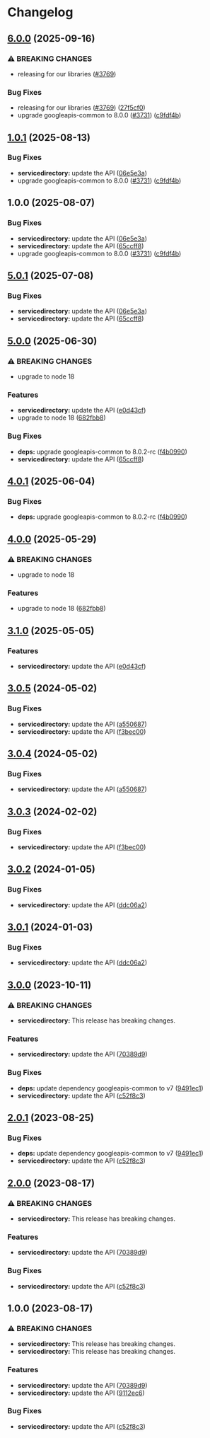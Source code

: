 # Changelog

## [6.0.0](https://github.com/googleapis/google-api-nodejs-client/compare/servicedirectory-v5.0.1...servicedirectory-v6.0.0) (2025-09-16)


### ⚠ BREAKING CHANGES

* releasing for our libraries ([#3769](https://github.com/googleapis/google-api-nodejs-client/issues/3769))

### Bug Fixes

* releasing for our libraries ([#3769](https://github.com/googleapis/google-api-nodejs-client/issues/3769)) ([27f5cf0](https://github.com/googleapis/google-api-nodejs-client/commit/27f5cf0a0190a5e8e8bf970f7a7cf77c409f093e))
* upgrade googleapis-common to 8.0.0  ([#3731](https://github.com/googleapis/google-api-nodejs-client/issues/3731)) ([c9fdf4b](https://github.com/googleapis/google-api-nodejs-client/commit/c9fdf4b34d6c9bcf608eee35dd281d4680be9797))

## [1.0.1](https://github.com/googleapis/google-api-nodejs-client/compare/servicedirectory-v1.0.0...servicedirectory-v1.0.1) (2025-08-13)


### Bug Fixes

* **servicedirectory:** update the API ([06e5e3a](https://github.com/googleapis/google-api-nodejs-client/commit/06e5e3a1cea7bb4e9e12c7f50515474915bfd356))
* upgrade googleapis-common to 8.0.0  ([#3731](https://github.com/googleapis/google-api-nodejs-client/issues/3731)) ([c9fdf4b](https://github.com/googleapis/google-api-nodejs-client/commit/c9fdf4b34d6c9bcf608eee35dd281d4680be9797))

## 1.0.0 (2025-08-07)


### Bug Fixes

* **servicedirectory:** update the API ([06e5e3a](https://github.com/googleapis/google-api-nodejs-client/commit/06e5e3a1cea7bb4e9e12c7f50515474915bfd356))
* **servicedirectory:** update the API ([65ccff8](https://github.com/googleapis/google-api-nodejs-client/commit/65ccff83018a538413ce5afbcc28c81389bc8e30))
* upgrade googleapis-common to 8.0.0  ([#3731](https://github.com/googleapis/google-api-nodejs-client/issues/3731)) ([c9fdf4b](https://github.com/googleapis/google-api-nodejs-client/commit/c9fdf4b34d6c9bcf608eee35dd281d4680be9797))

## [5.0.1](https://github.com/googleapis/google-api-nodejs-client/compare/servicedirectory-v5.0.0...servicedirectory-v5.0.1) (2025-07-08)


### Bug Fixes

* **servicedirectory:** update the API ([06e5e3a](https://github.com/googleapis/google-api-nodejs-client/commit/06e5e3a1cea7bb4e9e12c7f50515474915bfd356))
* **servicedirectory:** update the API ([65ccff8](https://github.com/googleapis/google-api-nodejs-client/commit/65ccff83018a538413ce5afbcc28c81389bc8e30))

## [5.0.0](https://github.com/googleapis/google-api-nodejs-client/compare/servicedirectory-v4.0.1...servicedirectory-v5.0.0) (2025-06-30)


### ⚠ BREAKING CHANGES

* upgrade to node 18

### Features

* **servicedirectory:** update the API ([e0d43cf](https://github.com/googleapis/google-api-nodejs-client/commit/e0d43cf8ebb9e8994f578eadf4718c965a9eab73))
* upgrade to node 18 ([682fbb8](https://github.com/googleapis/google-api-nodejs-client/commit/682fbb869189ae92b3e9a194d37d0548af0c1f92))


### Bug Fixes

* **deps:** upgrade googleapis-common to 8.0.2-rc ([f4b0990](https://github.com/googleapis/google-api-nodejs-client/commit/f4b099071040cfbcfe4a2e7d487d45ee93b369e0))
* **servicedirectory:** update the API ([65ccff8](https://github.com/googleapis/google-api-nodejs-client/commit/65ccff83018a538413ce5afbcc28c81389bc8e30))

## [4.0.1](https://github.com/googleapis/google-api-nodejs-client/compare/servicedirectory-v4.0.0...servicedirectory-v4.0.1) (2025-06-04)


### Bug Fixes

* **deps:** upgrade googleapis-common to 8.0.2-rc ([f4b0990](https://github.com/googleapis/google-api-nodejs-client/commit/f4b099071040cfbcfe4a2e7d487d45ee93b369e0))

## [4.0.0](https://github.com/googleapis/google-api-nodejs-client/compare/servicedirectory-v3.1.0...servicedirectory-v4.0.0) (2025-05-29)


### ⚠ BREAKING CHANGES

* upgrade to node 18

### Features

* upgrade to node 18 ([682fbb8](https://github.com/googleapis/google-api-nodejs-client/commit/682fbb869189ae92b3e9a194d37d0548af0c1f92))

## [3.1.0](https://github.com/googleapis/google-api-nodejs-client/compare/servicedirectory-v3.0.5...servicedirectory-v3.1.0) (2025-05-05)


### Features

* **servicedirectory:** update the API ([e0d43cf](https://github.com/googleapis/google-api-nodejs-client/commit/e0d43cf8ebb9e8994f578eadf4718c965a9eab73))

## [3.0.5](https://github.com/googleapis/google-api-nodejs-client/compare/servicedirectory-v3.0.4...servicedirectory-v3.0.5) (2024-05-02)


### Bug Fixes

* **servicedirectory:** update the API ([a550687](https://github.com/googleapis/google-api-nodejs-client/commit/a55068740ecafc29a193fe17a0d207e9becfdcac))
* **servicedirectory:** update the API ([f3bec00](https://github.com/googleapis/google-api-nodejs-client/commit/f3bec00a8b5b76d60a9556d1466eb1d57364da26))

## [3.0.4](https://github.com/googleapis/google-api-nodejs-client/compare/servicedirectory-v3.0.3...servicedirectory-v3.0.4) (2024-05-02)


### Bug Fixes

* **servicedirectory:** update the API ([a550687](https://github.com/googleapis/google-api-nodejs-client/commit/a55068740ecafc29a193fe17a0d207e9becfdcac))

## [3.0.3](https://github.com/googleapis/google-api-nodejs-client/compare/servicedirectory-v3.0.2...servicedirectory-v3.0.3) (2024-02-02)


### Bug Fixes

* **servicedirectory:** update the API ([f3bec00](https://github.com/googleapis/google-api-nodejs-client/commit/f3bec00a8b5b76d60a9556d1466eb1d57364da26))

## [3.0.2](https://github.com/googleapis/google-api-nodejs-client/compare/servicedirectory-v3.0.1...servicedirectory-v3.0.2) (2024-01-05)


### Bug Fixes

* **servicedirectory:** update the API ([ddc06a2](https://github.com/googleapis/google-api-nodejs-client/commit/ddc06a219b2d2b225fc8219d10030d0f605d791e))

## [3.0.1](https://github.com/googleapis/google-api-nodejs-client/compare/servicedirectory-v3.0.0...servicedirectory-v3.0.1) (2024-01-03)


### Bug Fixes

* **servicedirectory:** update the API ([ddc06a2](https://github.com/googleapis/google-api-nodejs-client/commit/ddc06a219b2d2b225fc8219d10030d0f605d791e))

## [3.0.0](https://github.com/googleapis/google-api-nodejs-client/compare/servicedirectory-v2.0.1...servicedirectory-v3.0.0) (2023-10-11)


### ⚠ BREAKING CHANGES

* **servicedirectory:** This release has breaking changes.

### Features

* **servicedirectory:** update the API ([70389d9](https://github.com/googleapis/google-api-nodejs-client/commit/70389d96ea2df29cc5ef65d6c5825180a0c02d24))


### Bug Fixes

* **deps:** update dependency googleapis-common to v7 ([9491ec1](https://github.com/googleapis/google-api-nodejs-client/commit/9491ec1cdc3c413e7d73edcfcd59cf5c28a7c855))
* **servicedirectory:** update the API ([c52f8c3](https://github.com/googleapis/google-api-nodejs-client/commit/c52f8c338618e1a3eb09f4479769396e97a6df24))

## [2.0.1](https://github.com/googleapis/google-api-nodejs-client/compare/servicedirectory-v2.0.0...servicedirectory-v2.0.1) (2023-08-25)


### Bug Fixes

* **deps:** update dependency googleapis-common to v7 ([9491ec1](https://github.com/googleapis/google-api-nodejs-client/commit/9491ec1cdc3c413e7d73edcfcd59cf5c28a7c855))
* **servicedirectory:** update the API ([c52f8c3](https://github.com/googleapis/google-api-nodejs-client/commit/c52f8c338618e1a3eb09f4479769396e97a6df24))

## [2.0.0](https://github.com/googleapis/google-api-nodejs-client/compare/servicedirectory-v1.0.0...servicedirectory-v2.0.0) (2023-08-17)


### ⚠ BREAKING CHANGES

* **servicedirectory:** This release has breaking changes.

### Features

* **servicedirectory:** update the API ([70389d9](https://github.com/googleapis/google-api-nodejs-client/commit/70389d96ea2df29cc5ef65d6c5825180a0c02d24))


### Bug Fixes

* **servicedirectory:** update the API ([c52f8c3](https://github.com/googleapis/google-api-nodejs-client/commit/c52f8c338618e1a3eb09f4479769396e97a6df24))

## 1.0.0 (2023-08-17)


### ⚠ BREAKING CHANGES

* **servicedirectory:** This release has breaking changes.
* **servicedirectory:** This release has breaking changes.

### Features

* **servicedirectory:** update the API ([70389d9](https://github.com/googleapis/google-api-nodejs-client/commit/70389d96ea2df29cc5ef65d6c5825180a0c02d24))
* **servicedirectory:** update the API ([9112ec6](https://github.com/googleapis/google-api-nodejs-client/commit/9112ec6fad0c5055f5817aa5da2c409526958b04))


### Bug Fixes

* **servicedirectory:** update the API ([c52f8c3](https://github.com/googleapis/google-api-nodejs-client/commit/c52f8c338618e1a3eb09f4479769396e97a6df24))
